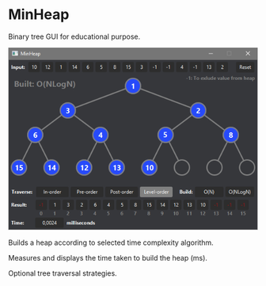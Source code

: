 # MinHeap
Binary tree GUI for educational purpose.

<img src="./image.png " width="620">

Builds a heap according to selected time complexity algorithm. 

Measures and displays the time taken to build the heap (ms).

Optional tree traversal strategies.
